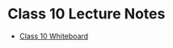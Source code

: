 # Class 10 Lecture Notes

* [Class 10 Whiteboard](https://projects.invisionapp.com/freehand/document/tCUZmQUW6) 

